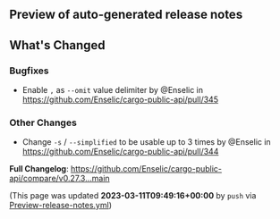## Preview of auto-generated release notes
<!-- Release notes generated using configuration in .github/release.yml at main -->

## What's Changed
### Bugfixes
* Enable `,` as `--omit` value delimiter by @Enselic in https://github.com/Enselic/cargo-public-api/pull/345
### Other Changes
* Change `-s` / `--simplified` to be usable up to 3 times by @Enselic in https://github.com/Enselic/cargo-public-api/pull/344


**Full Changelog**: https://github.com/Enselic/cargo-public-api/compare/v0.27.3...main


(This page was updated **2023-03-11T09:49:16+00:00** by `push` via [Preview-release-notes.yml](https://github.com/Enselic/cargo-public-api/actions/runs/4391710883))
